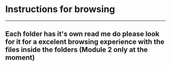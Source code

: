 # **Instructions for browsing**
-------------
**Each folder has it's own read me**
**do please look for it for a excelent browsing experience with the files inside the folders**
(Module 2 only at the moment)
-------------